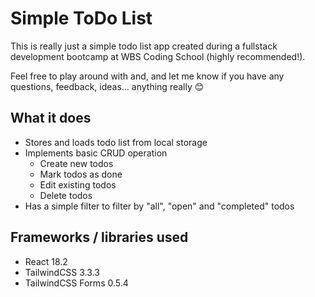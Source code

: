 # Simple ToDo List

This is really just a simple todo list app created during a fullstack development
bootcamp at WBS Coding School (highly recommended!).

Feel free to play around with and, and let me know if you have any questions, feedback,
ideas... anything really 😊

## What it does
- Stores and loads todo list from local storage
- Implements basic CRUD operation
  - Create new todos
  - Mark todos as done
  - Edit existing todos
  - Delete todos
- Has a simple filter to filter by "all", "open" and "completed" todos

## Frameworks / libraries used
- React 18.2
- TailwindCSS 3.3.3
- TailwindCSS Forms 0.5.4